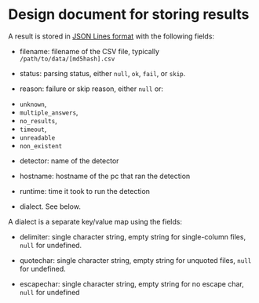# Design document for storing results

A result is stored in [JSON Lines format](http://jsonlines.org/) with the 
following fields:

- filename: filename of the CSV file, typically ``/path/to/data/[md5hash].csv``

- status: parsing status, either ``null``, ``ok``, ``fail``, or ``skip``.

- reason: failure or skip reason, either ``null`` or:

 + ``unknown``,
 + ``multiple_answers``,
 + ``no_results``,
 + ``timeout``,
 + ``unreadable``
 + ``non_existent``

- detector: name of the detector

- hostname: hostname of the pc that ran the detection

- runtime: time it took to run the detection

- dialect. See below.

A dialect is a separate key/value map using the fields:

- delimiter: single character string, empty string for single-column files, 
  ``null`` for undefined.

- quotechar: single character string, empty string for unquoted files, 
  ``null`` for undefined.

- escapechar: single character string, empty string for no escape char, 
  ``null`` for undefined
